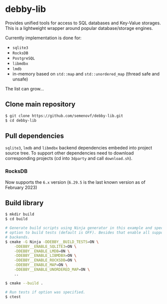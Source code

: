 # debby-lib

Provides unified tools for access to SQL databases and Key-Value storages.
This is a lightweight wrapper around popular database/storage engines.

Currently implementation is done for:

* `sqlite3`
* `RocksDB`
* `PostgreSQL`
* `libmdbx`
* `lmdb`
* in-memory based on `std::map` and `std::unordered_map` (thread safe and unsafe)

The list can grow...

## Clone main repository

```sh
$ git clone https://github.com/semenovf/debby-lib.git
$ cd debby-lib
```

## Pull dependencies

`sqlite3`, `lmdb` and `libmdbx` backend dependencies embeded into project source tree.
To support other dependencies need to download corresponding projects (cd into `3dparty` and call
`download.sh`).

### RocksDB

Now supports the `6.x` version (`6.29.5` is the last known version as of February 2023)

## Build library

```sh
$ mkdir build
$ cd build

# Generate build scripts using Ninja generator in this example and specify
# option to build tests (default is OFF). Besides that enable all supported
# backends.
$ cmake -G Ninja -DDEBBY__BUILD_TESTS=ON \
    -DDEBBY__ENABLE_SQLITE3=ON \
    -DDEBBY__ENABLE_LMDB=ON \
    -DDEBBY__ENABLE_LIBMDBX=ON \
    -DDEBBY__ENABLE_ROCKSDB=ON \
    -DDEBBY__ENABLE_MAP=ON \
    -DDEBBY__ENABLE_UNORDERED_MAP=ON \
    ..

$ cmake --build .

# Run tests if option was specified.
$ ctest
```

